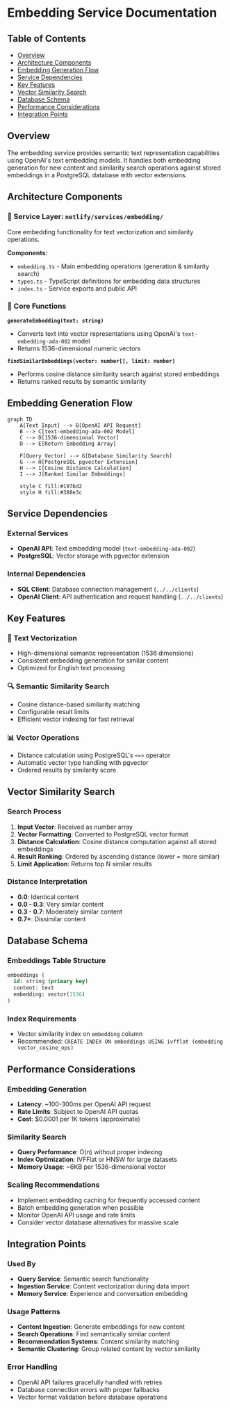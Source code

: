 # Embedding Service Documentation

## Table of Contents

- [Overview](#overview)
- [Architecture Components](#architecture-components)
- [Embedding Generation Flow](#embedding-generation-flow)
- [Service Dependencies](#service-dependencies)
- [Key Features](#key-features)
- [Vector Similarity Search](#vector-similarity-search)
- [Database Schema](#database-schema)
- [Performance Considerations](#performance-considerations)
- [Integration Points](#integration-points)

## Overview

The embedding service provides semantic text representation capabilities using OpenAI's text embedding models. It handles both embedding generation for new content and similarity search operations against stored embeddings in a PostgreSQL database with vector extensions.

## Architecture Components

### 🔧 Service Layer: `netlify/services/embedding/`

Core embedding functionality for text vectorization and similarity operations.

**Components:**

- `embedding.ts` - Main embedding operations (generation & similarity search)
- `types.ts` - TypeScript definitions for embedding data structures
- `index.ts` - Service exports and public API

### 🎯 Core Functions

**`generateEmbedding(text: string)`**

- Converts text into vector representations using OpenAI's `text-embedding-ada-002` model
- Returns 1536-dimensional numeric vectors

**`findSimilarEmbeddings(vector: number[], limit: number)`**

- Performs cosine distance similarity search against stored embeddings
- Returns ranked results by semantic similarity

## Embedding Generation Flow

```mermaid
graph TD
    A[Text Input] --> B[OpenAI API Request]
    B --> C[text-embedding-ada-002 Model]
    C --> D[1536-dimensional Vector]
    D --> E[Return Embedding Array]

    F[Query Vector] --> G[Database Similarity Search]
    G --> H[PostgreSQL pgvector Extension]
    H --> I[Cosine Distance Calculation]
    I --> J[Ranked Similar Embeddings]

    style C fill:#1976d2
    style H fill:#388e3c
```

## Service Dependencies

### External Services

- **OpenAI API**: Text embedding model (`text-embedding-ada-002`)
- **PostgreSQL**: Vector storage with pgvector extension

### Internal Dependencies

- **SQL Client**: Database connection management (`../../clients`)
- **OpenAI Client**: API authentication and request handling (`../../clients`)

## Key Features

### 🤖 Text Vectorization

- High-dimensional semantic representation (1536 dimensions)
- Consistent embedding generation for similar content
- Optimized for English text processing

### 🔍 Semantic Similarity Search

- Cosine distance-based similarity matching
- Configurable result limits
- Efficient vector indexing for fast retrieval

### 📊 Vector Operations

- Distance calculation using PostgreSQL's `<=>` operator
- Automatic vector type handling with pgvector
- Ordered results by similarity score

## Vector Similarity Search

### Search Process

1. **Input Vector**: Received as number array
2. **Vector Formatting**: Converted to PostgreSQL vector format
3. **Distance Calculation**: Cosine distance computation against all stored embeddings
4. **Result Ranking**: Ordered by ascending distance (lower = more similar)
5. **Limit Application**: Returns top N similar results

### Distance Interpretation

- **0.0**: Identical content
- **0.0 - 0.3**: Very similar content
- **0.3 - 0.7**: Moderately similar content
- **0.7+**: Dissimilar content

## Database Schema

### Embeddings Table Structure

```sql
embeddings (
  id: string (primary key)
  content: text
  embedding: vector(1536)
)
```

### Index Requirements

- Vector similarity index on `embedding` column
- Recommended: `CREATE INDEX ON embeddings USING ivfflat (embedding vector_cosine_ops)`

## Performance Considerations

### Embedding Generation

- **Latency**: ~100-300ms per OpenAI API request
- **Rate Limits**: Subject to OpenAI API quotas
- **Cost**: $0.0001 per 1K tokens (approximate)

### Similarity Search

- **Query Performance**: O(n) without proper indexing
- **Index Optimization**: IVFFlat or HNSW for large datasets
- **Memory Usage**: ~6KB per 1536-dimensional vector

### Scaling Recommendations

- Implement embedding caching for frequently accessed content
- Batch embedding generation when possible
- Monitor OpenAI API usage and rate limits
- Consider vector database alternatives for massive scale

## Integration Points

### Used By

- **Query Service**: Semantic search functionality
- **Ingestion Service**: Content vectorization during data import
- **Memory Service**: Experience and conversation embedding

### Usage Patterns

- **Content Ingestion**: Generate embeddings for new content
- **Search Operations**: Find semantically similar content
- **Recommendation Systems**: Content similarity matching
- **Semantic Clustering**: Group related content by vector similarity

### Error Handling

- OpenAI API failures gracefully handled with retries
- Database connection errors with proper fallbacks
- Vector format validation before database operations
